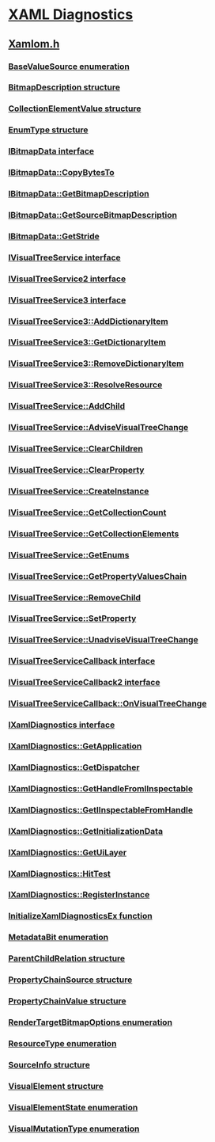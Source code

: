 # [XAML Diagnostics](index.md)
## [Xamlom.h](../xamlom/index.md)
### [BaseValueSource enumeration](../xamlom/ne-xamlom-basevaluesource.md)
### [BitmapDescription structure](../xamlom/ns-xamlom-bitmapdescription.md)
### [CollectionElementValue structure](../xamlom/ns-xamlom-collectionelementvalue.md)
### [EnumType structure](../xamlom/ns-xamlom-enumtype.md)
### [IBitmapData interface](../xamlom/nn-xamlom-ibitmapdata.md)
### [IBitmapData::CopyBytesTo](../xamlom/nf-xamlom-ibitmapdata-copybytesto.md)
### [IBitmapData::GetBitmapDescription](../xamlom/nf-xamlom-ibitmapdata-getbitmapdescription.md)
### [IBitmapData::GetSourceBitmapDescription](../xamlom/nf-xamlom-ibitmapdata-getsourcebitmapdescription.md)
### [IBitmapData::GetStride](../xamlom/nf-xamlom-ibitmapdata-getstride.md)
### [IVisualTreeService interface](../xamlom/nn-xamlom-ivisualtreeservice.md)
### [IVisualTreeService2 interface](../xamlom/nn-xamlom-ivisualtreeservice2.md)
### [IVisualTreeService3 interface](../xamlom/nn-xamlom-ivisualtreeservice3.md)
### [IVisualTreeService3::AddDictionaryItem](../xamlom/nf-xamlom-ivisualtreeservice3-adddictionaryitem.md)
### [IVisualTreeService3::GetDictionaryItem](../xamlom/nf-xamlom-ivisualtreeservice3-getdictionaryitem.md)
### [IVisualTreeService3::RemoveDictionaryItem](../xamlom/nf-xamlom-ivisualtreeservice3-removedictionaryitem.md)
### [IVisualTreeService3::ResolveResource](../xamlom/nf-xamlom-ivisualtreeservice3-resolveresource.md)
### [IVisualTreeService::AddChild](../xamlom/nf-xamlom-ivisualtreeservice-addchild.md)
### [IVisualTreeService::AdviseVisualTreeChange](../xamlom/nf-xamlom-ivisualtreeservice-advisevisualtreechange.md)
### [IVisualTreeService::ClearChildren](../xamlom/nf-xamlom-ivisualtreeservice-clearchildren.md)
### [IVisualTreeService::ClearProperty](../xamlom/nf-xamlom-ivisualtreeservice-clearproperty.md)
### [IVisualTreeService::CreateInstance](../xamlom/nf-xamlom-ivisualtreeservice-createinstance.md)
### [IVisualTreeService::GetCollectionCount](../xamlom/nf-xamlom-ivisualtreeservice-getcollectioncount.md)
### [IVisualTreeService::GetCollectionElements](../xamlom/nf-xamlom-ivisualtreeservice-getcollectionelements.md)
### [IVisualTreeService::GetEnums](../xamlom/nf-xamlom-ivisualtreeservice-getenums.md)
### [IVisualTreeService::GetPropertyValuesChain](../xamlom/nf-xamlom-ivisualtreeservice-getpropertyvalueschain.md)
### [IVisualTreeService::RemoveChild](../xamlom/nf-xamlom-ivisualtreeservice-removechild.md)
### [IVisualTreeService::SetProperty](../xamlom/nf-xamlom-ivisualtreeservice-setproperty.md)
### [IVisualTreeService::UnadviseVisualTreeChange](../xamlom/nf-xamlom-ivisualtreeservice-unadvisevisualtreechange.md)
### [IVisualTreeServiceCallback interface](../xamlom/nn-xamlom-ivisualtreeservicecallback.md)
### [IVisualTreeServiceCallback2 interface](../xamlom/nn-xamlom-ivisualtreeservicecallback2.md)
### [IVisualTreeServiceCallback::OnVisualTreeChange](../xamlom/nf-xamlom-ivisualtreeservicecallback-onvisualtreechange.md)
### [IXamlDiagnostics interface](../xamlom/nn-xamlom-ixamldiagnostics.md)
### [IXamlDiagnostics::GetApplication](../xamlom/nf-xamlom-ixamldiagnostics-getapplication.md)
### [IXamlDiagnostics::GetDispatcher](../xamlom/nf-xamlom-ixamldiagnostics-getdispatcher.md)
### [IXamlDiagnostics::GetHandleFromIInspectable](../xamlom/nf-xamlom-ixamldiagnostics-gethandlefromiinspectable.md)
### [IXamlDiagnostics::GetIInspectableFromHandle](../xamlom/nf-xamlom-ixamldiagnostics-getiinspectablefromhandle.md)
### [IXamlDiagnostics::GetInitializationData](../xamlom/nf-xamlom-ixamldiagnostics-getinitializationdata.md)
### [IXamlDiagnostics::GetUiLayer](../xamlom/nf-xamlom-ixamldiagnostics-getuilayer.md)
### [IXamlDiagnostics::HitTest](../xamlom/nf-xamlom-ixamldiagnostics-hittest.md)
### [IXamlDiagnostics::RegisterInstance](../xamlom/nf-xamlom-ixamldiagnostics-registerinstance.md)
### [InitializeXamlDiagnosticsEx function](../xamlom/nf-xamlom-initializexamldiagnosticsex.md)
### [MetadataBit enumeration](../xamlom/ne-xamlom-metadatabit.md)
### [ParentChildRelation structure](../xamlom/ns-xamlom-parentchildrelation.md)
### [PropertyChainSource structure](../xamlom/ns-xamlom-propertychainsource.md)
### [PropertyChainValue structure](../xamlom/ns-xamlom-propertychainvalue.md)
### [RenderTargetBitmapOptions enumeration](../xamlom/ne-xamlom-rendertargetbitmapoptions.md)
### [ResourceType enumeration](../xamlom/ne-xamlom-resourcetype.md)
### [SourceInfo structure](../xamlom/ns-xamlom-sourceinfo.md)
### [VisualElement structure](../xamlom/ns-xamlom-visualelement.md)
### [VisualElementState enumeration](../xamlom/ne-xamlom-visualelementstate.md)
### [VisualMutationType enumeration](../xamlom/ne-xamlom-visualmutationtype.md)
